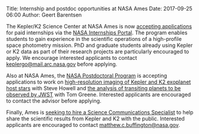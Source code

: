 Title: Internship and postdoc opportunities at NASA Ames
Date: 2017-09-25 06:00
Author: Geert Barentsen

The Kepler/K2 Science Center at NASA Ames is now
[accepting applications](https://intern.nasa.gov/ossi/web/public/guest/searchOpps/index.cfm?solarAction=view&id=28643)
for paid internships via the
[NASA Internships Portal](https://intern.nasa.gov/ossi/web/public/guest/searchOpps/index.cfm?solarAction=view&id=28643).
The program enables students to gain experience in the scientific operations
of a high-profile space photometry mission.
PhD and graduate students already using Kepler or K2 data
as part of their research projects are particularly encouraged to apply.
We encourage interested applicants to contact [keplergo@mail.arc.nasa.gov](keplergo@mail.arc.nasa.gov) before applying.

Also at NASA Ames, the [NASA Postdoctoral Program](https://npp.usra.edu/)
is accepting applications to work on
[high-resolution imaging of Kepler and K2 exoplanet host stars](https://npp.usra.edu/opportunities/details/?ro=19108) with Steve Howell
and [the analysis of transiting planets to be observed by JWST](https://npp.usra.edu/opportunities/details/?ro=19114) with Tom Greene.
Interested applicants are encouraged to contact the advisor before applying.

Finally, Ames is [seeking to hire a Science Communications Specialist](http://careers.wyle.com/Careers.aspx?adata=EJ9Cwu81RisGA9ZgegJEfwh/DFp9S21x2oWwa19HSD4AgOR/uDwLeFeFcBjShgcbWzilw8aC6TiZD2KFaoI0lDQHt6mzLr7Qwi9nijjbJvXaQSzR82YqUT2zBDuciHD//pccHeH7HmVCPXBvTAXmvVPS6RtCFNR3aZlydZDgGwLB4dXkgmKZFOSYllVp%2Bz1kWyB5Gsw72kGRuZ4pVLeZLxY%3D)
to help share the scientific results from Kepler and K2 with the public.
Interested applicants are encouraged to contact [matthew.c.buffington@nasa.gov](mailto:matthew.c.buffington@nasa.gov).
